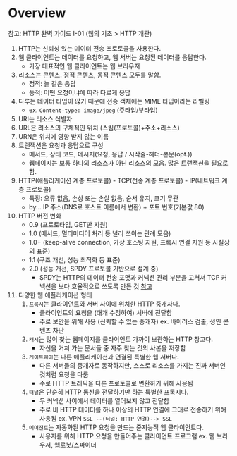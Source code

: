 # Overview
참고: HTTP 완벽 가이드 I-01 (웹의 기초 > HTTP 개관)


1. HTTP는 신뢰성 있는 데이터 전송 프로토콜을 사용한다.
2. 웹 클라이언트는 데이터를 요청하고, 웹 서버는 요청된 데이터를 응답한다.
     - 가장 대표적인 웹 클라이언트는 웹 브라우저
3. 리소스는 콘텐츠. 정적 콘텐츠, 동적 콘텐츠 모두를 말함.
     - 정적: 늘 같은 응답
     - 동적: 어떤 요청이냐에 따라 다르게 응답
4. 다루는 데이터 타입이 많기 때문에 전송 객체에는 MIME 타입이라는 라벨링
     - ex. `Content-type: image/jpeg` (주타입/부타입)
5. URI는 리소스 식별자
6. URL은 리소스의 구체적인 위치 (스킴(프로토콜)+주소+리소스)
7. URN은 위치에 영향 받지 않는 이름
8. 트랜잭션은 요청과 응답으로 구성
     - 메서드, 상태 코드, 메시지(요청, 응답 / 시작줄-헤더-본문(opt.))
     - 웹페이지는 보통 하나의 리소스가 아닌 리소스의 모음. 많은 트랜잭션을 필요로 함.
9. HTTP(애플리케이션 계층 프로토콜) - TCP(전송 계층 프로토콜) - IP(네트워크 계층 프로토콜)
     - 특징: 오류 없음, 손상 또는 손실 없음, 순서 유지, 크기 무관
     - by... IP 주소(DNS로 호스트 이름에서 변환) + 포트 번호(기본값 80)
10. HTTP 버전 변화
      - 0.9 (프로토타입, GET만 지원)
      - 1.0 (메서드, 멀티미디어 처리 등 널리 쓰이는 관례 모음)
      - 1.0+ (keep-alive connection, 가상 호스팅 지원, 프록시 연결 지원 등 사실상의 표준)
      - 1.1 (구조 개선, 성능 최적화 등 표준)
      - 2.0 (성능 개선, SPDY 프로토콜 기반으로 설계 중)
        * SPDY는 HTTP의 데이터 전송 포맷과 커넥션 관리 부분을 고쳐서 TCP 커넥션을 보다 효율적으로 쓰도록 만든 것 [참고](https://d2.naver.com/helloworld/140351)
11. 다양한 웹 애플리케이션 형태
    1. `프록시`는 클라이언트와 서버 사이에 위치한 HTTP 중개자다.
       - 클라이언트의 요청을 (대개 수정하여) 서버에 전달함
       - 주로 보안을 위해 사용 (신뢰할 수 있는 중개자) ex. 바이러스 검출, 성인 콘텐츠 차단
    2. `캐시`는 많이 찾는 웹페이지를 클라이언트 가까이 보관하는 HTTP 창고다.
       - 자신을 거쳐 가는 문서들 중 자주 찾는 것의 사본을 저장함 
    3. `게이트웨이`는 다른 애플리케이션과 연결된 특별한 웹 서버다.
       - 다른 서버들의 중개자로 동작하지만, 스스로 리소스를 가지는 진짜 서버인 것처럼 요청을 다룸
       - 주로 HTTP 트래픽을 다른 프로토콜로 변환하기 위해 사용됨 
    4. `터널`은 단순히 HTTP 통신을 전달하기만 하는 특별한 프록시다.
       - 두 커넥션 사이에서 데이터를 열어보지 않고 전달함
       - 주로 비 HTTP 데이터를 하나 이상의 HTTP 연결에 그대로 전송하기 위해 사용됨 ex. VPN `SSL --(터널: HTTP 연결)--> SSL`
    5. `에어전트`는 자동화된 HTTP 요청을 만드는 준지능적 웹 클라이언트다.
       - 사용자를 위해 HTTP 요청을 만들어주는 클라이언트 프로그램 ex. 웹 브라우저, 웹로봇/스파이더 